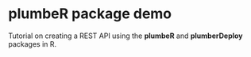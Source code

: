 # plumbeR package demo

Tutorial on creating a REST API using the **plumbeR** and **plumberDeploy** packages in R. 


